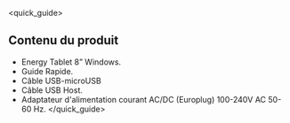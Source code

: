 <quick_guide>
## Contenu du produit
* Energy Tablet 8” Windows.
* Guide Rapide.
* Câble USB-microUSB
* Câble USB Host.
* Adaptateur d'alimentation courant AC/DC (Europlug) 100-240V AC 50-60 Hz.
</quick_guide>

